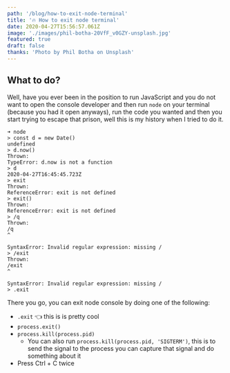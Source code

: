 ```yaml
---
path: '/blog/how-to-exit-node-terminal'
title: '🔥 How to exit node terminal'
date: 2020-04-27T15:56:57.061Z
image: './images/phil-botha-20VfF_v0GZY-unsplash.jpg'
featured: true
draft: false
thanks: 'Photo by Phil Botha on Unsplash'
---
```


## What to do?

Well, have you ever been in the position to run JavaScript and you do not
want to open the console developer and then run `node` on your terminal
(because you had it open anyways), run the code you wanted and then you start
trying to escape that prison, well this is my history when I tried to do it.

```console
➜ node                                                     
> const d = new Date()
undefined
> d.now()
Thrown:
TypeError: d.now is not a function
> d
2020-04-27T16:45:45.723Z
> exit
Thrown:
ReferenceError: exit is not defined
> exit()
Thrown:
ReferenceError: exit is not defined
> /q
Thrown:
/q
^

SyntaxError: Invalid regular expression: missing /
> /exit
Thrown:
/exit
^

SyntaxError: Invalid regular expression: missing /
> .exit
```

There you go, you can exit node console by doing one of the following:

- `.exit` 👈 this is is pretty cool
- `process.exit()`
- `process.kill(process.pid)`
  - You can also run `process.kill(process.pid, 'SIGTERM')`, this is to send 
  the signal to the process you can capture that signal and do something about it
- Press Ctrl + C twice
